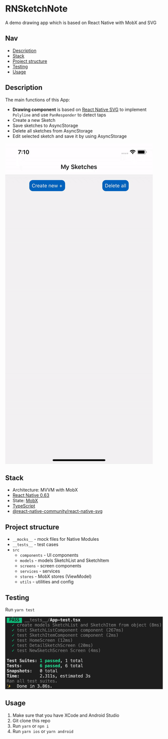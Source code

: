 # RNSketchNote

A demo drawing app which is based on React Native with MobX and SVG

## Nav
- [Description](#desc)
- [Stack](#stack)
- [Project structure ](#project-structure)
- [Testing ](#testing)
- [Usage ](#usage)

## Description [](#desc)
The main functions of this App:
* **Drawing component** is based on [React Native SVG](https://github.com/react-native-community/react-native-svg) to implement `Polyline` and use `PanResponder` to detect taps
* Create a new Sketch
* Save sketches to AsyncStorage
* Delete all sketches from AsyncStorage
* Edit selected sketch and save it by using AsyncStorage

![](prew.gif)

## Stack [](#stack)
* Architecture: MVVM with MobX
* [React Native 0.63](https://reactnative.dev)
* State: [MobX](http://mobx.js.org)
* [TypeScript](https://www.typescriptlang.org)
* [@react-native-community/react-native-svg](https://github.com/react-native-community/react-native-svg)

## Project structure [](#project-structure)
* `__mocks__` - mock files for Native Modules
* `__tests__` - test cases
* `src`
  * `components` - UI components
  * `models` - models SketchList and SketchItem
  * `screens` - screen components
  * `services` - services 
  * `stores` - MobX stores (ViewModel)
  * `utils` - utilities and config

## Testing [](#testing)
Run `yarn test`

![](test.png) 


## Usage [](#usage)
1. Make sure that you have XCode and Android Studio
2. Git clone this repo
3. Run `yarn` or `npn i`
4. Run `yarn ios` or `yarn android`